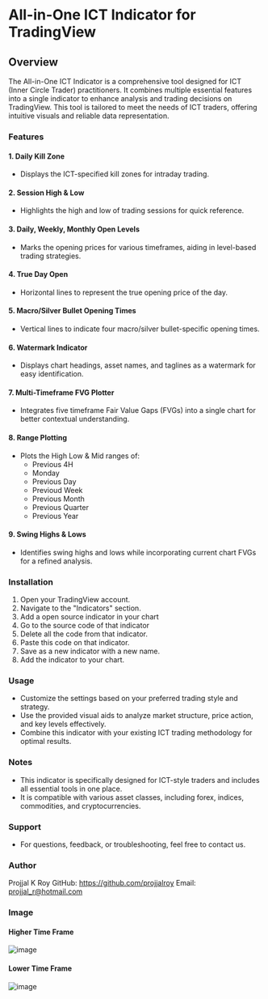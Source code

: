 # All-in-One ICT Indicator for TradingView

## Overview
The All-in-One ICT Indicator is a comprehensive tool designed for ICT (Inner Circle Trader) practitioners. It combines multiple essential features into a single indicator to enhance analysis and trading decisions on TradingView. This tool is tailored to meet the needs of ICT traders, offering intuitive visuals and reliable data representation.

### Features
  #### 1. Daily Kill Zone 
   - Displays the ICT-specified kill zones for intraday trading.
  #### 2. Session High & Low
   - Highlights the high and low of trading sessions for quick reference.
  #### 3. Daily, Weekly, Monthly Open Levels
   - Marks the opening prices for various timeframes, aiding in level-based trading strategies.
  #### 4. True Day Open
   - Horizontal lines to represent the true opening price of the day.
  #### 5. Macro/Silver Bullet Opening Times
   - Vertical lines to indicate four macro/silver bullet-specific opening times.
  #### 6. Watermark Indicator
   - Displays chart headings, asset names, and taglines as a watermark for easy identification.
  #### 7. Multi-Timeframe FVG Plotter
   - Integrates five timeframe Fair Value Gaps (FVGs) into a single chart for better contextual understanding.
  #### 8. Range Plotting
   - Plots the High Low & Mid ranges of:
     - Previous 4H
     - Monday
     - Previous Day
     - Previoud Week
     - Previous Month
     - Previous Quarter
     - Previous Year
   #### 9. Swing Highs & Lows
   - Identifies swing highs and lows while incorporating current chart FVGs for a refined analysis.

### Installation
  1. Open your TradingView account.
  2. Navigate to the "Indicators" section.
  3. Add a open source indicator in your chart
  4. Go to the source code of that indicator
  5. Delete all the code from that indicator.
  6. Paste this code on that indicator. 
  7. Save as a new indicator with a new name. 
  8. Add the indicator to your chart.

### Usage
  - Customize the settings based on your preferred trading style and strategy.
  - Use the provided visual aids to analyze market structure, price action, and key levels effectively.
  - Combine this indicator with your existing ICT trading methodology for optimal results.
### Notes
  - This indicator is specifically designed for ICT-style traders and includes all essential tools in one place.
  - It is compatible with various asset classes, including forex, indices, commodities, and cryptocurrencies.
### Support
  - For questions, feedback, or troubleshooting, feel free to contact us.

### Author
Projjal K Roy GitHub: https://github.com/projjalroy Email: projjal_r@hotmail.com

### Image
#### Higher Time Frame
![image](https://github.com/user-attachments/assets/57f8fc1f-968e-427f-8be2-a7dbb65e51dc)

#### Lower Time Frame 
![image](https://github.com/user-attachments/assets/71f32021-dd40-4efd-afdf-63f1f91e0c4f)


